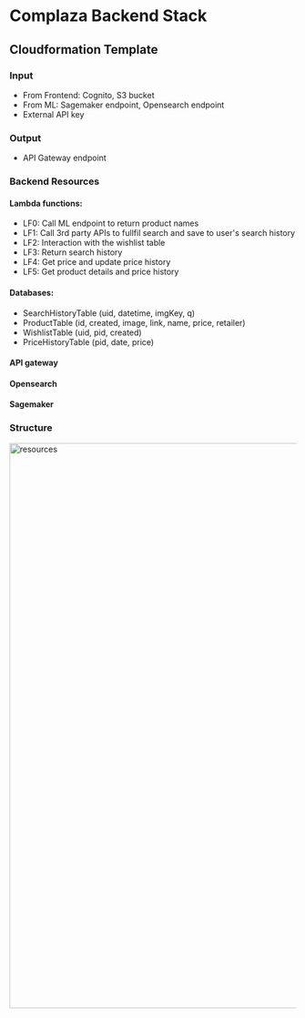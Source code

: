 # Complaza Backend Stack

## Cloudformation Template
### Input
- From Frontend: Cognito, S3 bucket 
- From ML: Sagemaker endpoint, Opensearch endpoint
- External API key

### Output
- API Gateway endpoint

### Backend Resources
#### Lambda functions:
- LF0: Call ML endpoint to return product names
- LF1: Call 3rd party APIs to fullfil search and save to user's search history
- LF2: Interaction with the wishlist table
- LF3: Return search history
- LF4: Get price and update price history
- LF5: Get product details and price history
#### Databases:
- SearchHistoryTable (uid, datetime, imgKey, q)
- ProductTable (id, created, image, link, name, price, retailer)
- WishlistTable (uid, pid, created)
- PriceHistoryTable (pid, date, price)
#### API gateway
#### Opensearch
#### Sagemaker

### Structure
<img width="993" alt="resources" src="https://user-images.githubusercontent.com/49623311/164880659-f330aab4-5ede-4293-9fc5-d6b182a3ce97.png">
